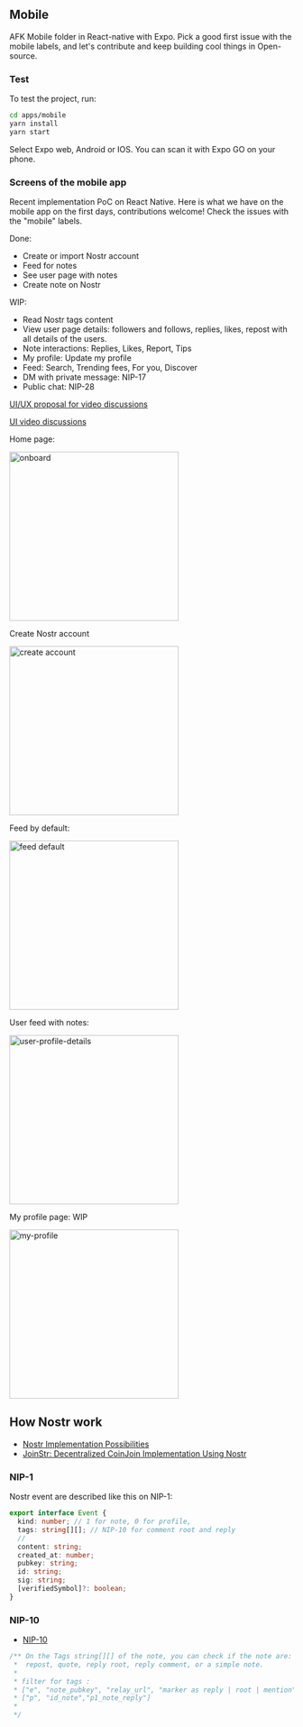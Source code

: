 ## Mobile

AFK Mobile folder in React-native with Expo.
Pick a good first issue with the mobile labels, and let's contribute and keep building cool things in Open-source.

### Test

To test the project, run:

```bash
cd apps/mobile
yarn install
yarn start
```

Select Expo web, Android or IOS. You can scan it with Expo GO on your phone.

### Screens of the mobile app
Recent implementation PoC on React Native.
Here is what we have on the mobile app on the first days, contributions welcome! 
Check the issues with the "mobile" labels.

Done:
- Create or import Nostr account
- Feed for notes
- See user page with notes 
- Create note on Nostr 

WIP:
- Read Nostr tags content
- View user page details: followers and follows, replies, likes, repost with all details of the users.
- Note interactions: Replies, Likes, Report, Tips
- My profile: Update my profile
- Feed: Search, Trending fees, For you, Discover
- DM with private message: NIP-17
- Public chat: NIP-28
 
[UI/UX proposal for video discussions](https://github.com/AFK-AlignedFamKernel/afk_monorepo/discussions/24)

[UI video discussions](https://t.me/afk_aligned_fam_kernel)


Home page: 

<img src="../resources/screens/onboard.png" alt="onboard" height="300"/>

Create Nostr account

<img src="../resources/screens/create-account.png" alt="create account" height="300"/>

Feed by default:

<img src="../resources/screens/feed-default.png" alt="feed default" height="300"/>

User feed with notes:

<img src="../resources/screens/user-profile-details.png" alt="user-profile-details" height="300"/>

My profile page: WIP

<img src="../resources/screens/my-profile.png" alt="my-profile" height="300"/>


## How Nostr work

- [Nostr Implementation Possibilities](https://github.com/nostr-protocol/nips)
- [JoinStr: Decentralized CoinJoin Implementation Using Nostr](https://www.nobsbitcoin.com/joinstr-decentralized-coinjoin-implementation-using-nostr/)

### NIP-1
Nostr event are described like this on NIP-1:

```ts
export interface Event {
  kind: number; // 1 for note, 0 for profile,
  tags: string[][]; // NIP-10 for comment root and reply
  //
  content: string;
  created_at: number;
  pubkey: string;
  id: string;
  sig: string;
  [verifiedSymbol]?: boolean;
}
```

### NIP-10
- [NIP-10](https://github.com/nostr-protocol/nips/blob/master/10.md)

```ts
/** On the Tags string[][] of the note, you can check if the note are:
 *  repost, quote, reply root, reply comment, or a simple note. 
 * 
 * filter for tags :
 * ["e", "note_pubkey", "relay_url", "marker as reply | root | mention", "pubkey_author"]
 * ["p", "id_note","p1_note_reply"]
 * 
 */
```

